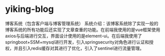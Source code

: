# yiking-blog
 博客系统（包含客户端与博客管理系统）
系统介绍：该博客系统除了实现一般的博客系统的所有功能后还实现了文章查重的功能。在前端我使用的是vue框架使用axios与后端进行交互，界面设计使用的是element-ui。在后端我使用了springboot+SSM+mysql进行开发，引入springsecurity对角色进行认证和授权，并且引入redis缓存对其进行了优化，引入了sentinel进行流量管理。
